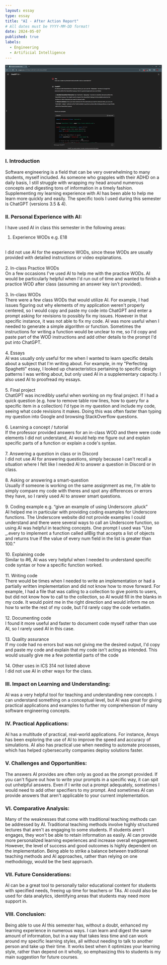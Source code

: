 ```yaml
---
layout: essay
type: essay
title: "AI - After Action Report"
# All dates must be YYYY-MM-DD format!
date: 2024-05-07
published: true
labels:
  - Engineering
  - Artificial Intelligence
---
```

<img class="img-fluid" src="../img/AI.jpg">

### I. Introduction
Software engineering is a field that can be very overwhelming to many students, myself included. As someone who grapples with their ADHD on a daily basis, I still struggle with wrapping my head around numerous concepts and digesting tons of information in a timely fashion. Supplementing my learning experience with AI has been able to help me learn more quickly and easily. The specific tools I used during this semester is ChatGPT (versions 3.5 & 4).

### II. Personal Experience with AI:
I have used AI in class this semester in the following areas:

1. Experience WODs e.g. E18
<br>
I did not use AI for the experience WODs, since these WODs are usually provided with detailed instructions or video explanations.<br><br>
2. In-class Practice WODs
<br>
On a few occasions I've used AI to help me with the practice WODs. AI would be particularly helpful when I'd run out of time and wanted to finish a practice WOD after class (assuming an answer key isn't provided).<br><br>
3. In-class WODs
<br>
There were a few class WODs that would utilize AI. For example, I had issues figuring out why elements of my application weren't properly centered, so I would copy and paste my code into ChatGPT and enter a prompt asking for revisions to possibly fix my issues. However in that specific instance, it was not able to fix my code. AI was more useful when I needed to generate a simple algorithm or function. Sometimes the instructions for writing a function would be unclear to me, so I'd copy and paste part of the WOD instructions and add other details to the prompt I'd put into ChatGPT.<br><br>
4. Essays
<br>
AI was usually only useful for me when I wanted to learn specific details about a subject that I'm writing about. For example, in my "Perfecting Spaghetti" essay, I looked up characteristics pertaining to specific design patterns I was writing about, but only used AI in a supplementary capacity. I also used AI to proofread my essays.<br><br>
5. Final project
<br>
ChatGPT was incredibly useful when working on my final project. If I had a quick question (e.g. how to remove table row lines, how to query for a specific item in a collection) I'd type in my question and include my code, seeing what code revisions it makes. Doing this was often faster than typing my question into Google and browsing StackOverflow questions.<br><br>
6. Learning a concept / tutorial
<br>
If the professor provided answers for an in-class WOD and there were code elements I did not understand, AI would help me figure out and explain specific parts of a function or explain a code's syntax.<br><br>
7. Answering a question in class or in Discord
<br>
I did not use AI for answering questions, simply because I can't recall a situation where I felt like I needed AI to answer a question in Discord or in class.<br><br>
8. Asking or answering a smart-question
<br>
Usually if someone is working on the same assignment as me, I'm able to simply compare my code with theres and spot any differences or errors they have, so I rarely used AI to answer smart questions.<br><br>
9. Coding example e.g. “give an example of using Underscore .pluck”
<br>
AI helped me in particular with providing coding examples for Underscore functions. The Underscore website did not provide examples I could understand and there were several ways to call an Underscore function, so using AI was helpful in teaching concepts. One prompt I used was "Use _.every to implement a function called allBig that accepts a list of objects and returns true if the value of every num field in the list is greater than 100."<br><br>
10. Explaining code
<br>
Similar to #6, AI was very helpful when I needed to understand specific code syntax or how a specific function worked.<br><br>
11. Writing code
<br>
There would be times when I needed to write an implementation or had a partially written implementation and did not know how to move forward. For example, I had a file that was calling to a collection to give points to users, but did not know how to call to the collection, so AI would fill in the blanks in my code. It would point me in the right direction and would inform me on how to write the rest of my code, but I'd rarely copy the code verbatim.<br><br>
12. Documenting code
<br>
I found it more useful and faster to document code myself rather than use AI, so I rarely used AI in this case.<br><br>
13. Quality assurance
<br>
If my code had no errors but was not giving me the desired output, I'd copy and paste my code and explain that my code isn't acting as intended. This would usually give me a few potential parts of the code<br><br>
14. Other uses in ICS 314 not listed above
<br>
I did not use AI in other ways for the class.

### III. Impact on Learning and Understanding:
AI was a very helpful tool for teaching and understanding new concepts. I can understand something on a conceptual level, but AI was great for giving practical applications and examples to further my comprehension of many software engineering concepts.

### IV. Practical Applications:
AI has a multitude of practical, real-world applications. For instance, Ansys has been exploring the use of AI to improve the speed and accuracy of simulations. AI also has practical use when needing to automate processes, which has helped cybersecurity companies deploy solutions faster. 

### V. Challenges and Opportunities:
The answers AI provides are often only as good as the prompt provided. If you can't figure out how to write your prompts in a specific way, it can spit out unhelpful answers. Even if I write out a prompt adequately, sometimes I would need to add other specifiers to my prompt. And sometimes AI can provide answers that aren't applicable to your current implementation.

### VI. Comparative Analysis:
Many of the weaknesses that come with traditional teaching methods can be addressed by AI. Traditional teaching methods involve highly structured lectures that aren't as engaging to some students. If students aren't engages, they won't be able to retain information as easily. AI can provide more personalized learning experiences and increase overall engagement. However, the level of success and good outcomes is highly dependent on the implementation. Being able to strike a balance between traditional teaching methods and AI approaches, rather than relying on one methodology, would be the best approach.

### VII. Future Considerations:
AI can be a great tool to personally tailor educational content for students with specified needs, freeing up time for teachers or TAs. AI could also be used for data analytics, identifying areas that students may need more support in.

### VIII. Conclusion:
Being able to use AI this semester has, without a doubt, enhanced my learning experience in numerous ways. I can learn and digest the same amount of information, but in a way that takes less time and can work around my specific learning styles, all without needing to talk to another person and take up their time. It works best when it optimizes your learning style, rather than depend on it wholly, so emphasizing this to students is my main suggestion for future courses.